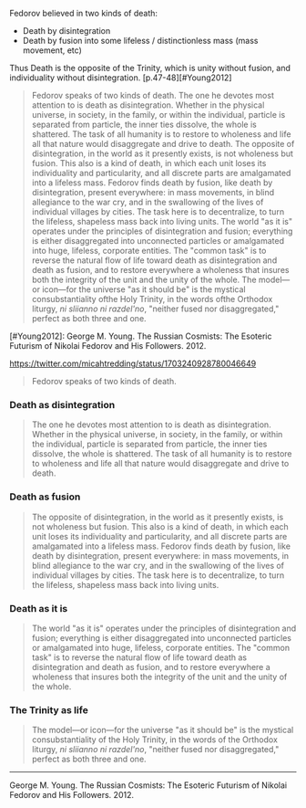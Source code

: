 Fedorov believed in two kinds of death:
- Death by disintegration
- Death by fusion into some lifeless / distinctionless mass (mass movement, etc)

Thus Death is the opposite of the Trinity, which is unity without fusion, and individuality without disintegration. [p.47-48][#Young2012]

> Fedorov speaks of two kinds of death. The one he devotes most attention to is death as disintegration. Whether in the physical universe, in society, in the family, or within the individual, particle is separated from particle, the inner ties dissolve, the whole is shattered. The task of all humanity is to restore to wholeness and life all that nature would disaggregate and drive to death. The opposite of disintegration, in the world as it presently exists, is not wholeness but fusion. This also is a kind of death, in which each unit loses its individuality and particularity, and all discrete parts are amalgamated into a lifeless mass. Fedorov finds death by fusion, like death by disintegration, present everywhere: in mass movements, in blind allegiance to the war cry, and in the swallowing of the lives of individual villages by cities. The task here is to decentralize, to turn the lifeless, shapeless mass back into living units. The world "as it is" operates under the principles of disintegration and fusion; everything is either disaggregated into unconnected particles or amalgamated into huge, lifeless, corporate entities. The "common task" is to reverse the natural flow of life toward death as disintegration and death as fusion, and to restore everywhere a wholeness that insures both the integrity of the unit and the unity of the whole. The model—or icon—for the universe "as it should be" is the mystical consubstantiality ofthe Holy Trinity, in the words ofthe Orthodox liturgy, *ni sliianno ni razdel'no*, "neither fused nor disaggregated," perfect as both three and one.

[#Young2012]: George M. Young. The Russian Cosmists: The Esoteric Futurism of Nikolai Fedorov and His Followers. 2012.

https://twitter.com/micahtredding/status/1703240928780046649

> Fedorov speaks of two kinds of death. 

### Death as disintegration
> The one he devotes most attention to is death as disintegration. Whether in the physical universe, in society, in the family, or within the individual, particle is separated from particle, the inner ties dissolve, the whole is shattered. The task of all humanity is to restore to wholeness and life all that nature would disaggregate and drive to death. 

### Death as fusion
> The opposite of disintegration, in the world as it presently exists, is not wholeness but fusion. This also is a kind of death, in which each unit loses its individuality and particularity, and all discrete parts are amalgamated into a lifeless mass. Fedorov finds death by fusion, like death by disintegration, present everywhere: in mass movements, in blind allegiance to the war cry, and in the swallowing of the lives of individual villages by cities. The task here is to decentralize, to turn the lifeless, shapeless mass back into living units.

### Death as it is
> The world "as it is" operates under the principles of disintegration and fusion; everything is either disaggregated into unconnected particles or amalgamated into huge, lifeless, corporate entities. The "common task" is to reverse the natural flow of life toward death as disintegration and death as fusion, and to restore everywhere a wholeness that insures both the integrity of the unit and the unity of the whole. 

### The Trinity as life
> The model—or icon—for the universe "as it should be" is the mystical consubstantiality of the Holy Trinity, in the words of the Orthodox liturgy, *ni sliianno ni razdel'no*, "neither fused nor disaggregated," perfect as both three and one.

---

George M. Young. The Russian Cosmists: The Esoteric Futurism of Nikolai Fedorov and His Followers. 2012.